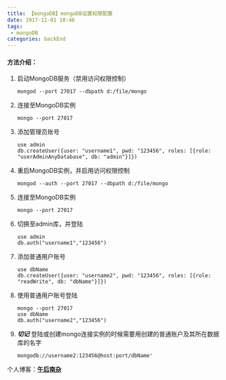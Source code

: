 ```yaml
---
title: 【mongoDB】mongoDB设置权限配置  
date: 2017-11-01 18:46
tags:
 - mongoDB    
categories: backEnd
---
```


#### 方法介绍：
1. 启动MongoDB服务（禁用访问权限控制）

       mongod --port 27017 --dbpath d:/file/mongo
    
2. 连接至MongoDB实例

       mongo --port 27017

3. 添加管理员账号

       use admin
       db.createUser({user: "username1", pwd: "123456", roles: [{role: "userAdminAnyDatabase", db: "admin"}]})

4. 重启MongoDB实例，并启用访问权限控制

       mongod --auth --port 27017 --dbpath d:/file/mongo

5. 连接至MongoDB实例

       mongo --port 27017

6. 切换至admin库，并登陆

       use admin
       db.auth("username1","123456")

7. 添加普通用户账号

       use dbName
       db.createUser({user: "username2", pwd: "123456", roles: [{role: "readWrite", db: "dbName"}]})

8. 使用普通用户账号登陆

       mongo --port 27017
       use dbName
       db.auth("username2","123456")

9. **_切记_** 登陆或创建mongo连接实例的时候需要用创建的普通账户及其所在数据库的名字
    
       mongodb://username2:123456@host:port/dbName'


个人博客：[**午后南杂**](recoluan.gitlab.io) 